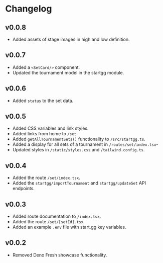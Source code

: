 # Changelog

## v0.0.8

- Added assets of stage images in high and low definition.

## v0.0.7

- Added a `<SetCard/>` component.
- Updated the tournament model in the startgg module.

## v0.0.6

- Added `status` to the set data.

## v0.0.5

- Added CSS variables and link styles.
- Added links from home to `/set`.
- Added `getAllTournamentSets()` functionality to `/src/startgg.ts`.
- Added a display for all sets of a tournament in `/routes/set/index.tsx`-
- Updated styles in `/static/styles.css` and `/tailwind.config.ts`.

## v0.0.4

- Added the route `/set/index.tsx`.
- Added the `startgg/importTournament` and `startgg/updateSet` API endpoints.

## v0.0.3

- Added route documentation to `/index.tsx`.
- Added the route `/set/[setId].tsx`.
- Added an example `.env` file with start.gg key variables.

## v0.0.2

- Removed Deno Fresh showcase functionality.
